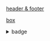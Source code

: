 [header & footer](https://github.com/kyechan99/capsule-render#readme)

[box](https://github.com/matchai/awesome-pinned-gists)

<details><summary>badge</summary>

- 협업 툴
  - img alt="Google Drive" src="https://img.shields.io/badge/Google Drive-4285F4?style=flat-square&logo=Google Drive&logoColor=white"/>
  - img alt="Git" src="https://img.shields.io/badge/Git-F05032?style=flat-square&logo=Git&logoColor=white"/>
  - img alt="GitHub" src="https://img.shields.io/badge/GitHub-181717?style=flat-square&logo=GitHub&logoColor=white"/>

- 프로그래밍 언어
  - img alt="Python" src="https://img.shields.io/badge/python%20-%2314354C.svg?style=flat-square&logo=python&logoColor=white"/>
  - img alt="mysql" src="https://img.shields.io/badge/MySQL-4479A1?style=flat-square&logo=MySQL&logoColor=white"/>
  - img alt="html" src="https://img.shields.io/badge/HTML5-E34F26?&style=flat-square&logo=html5&logoColor=white"/> 
  - img alt="css" src="https://img.shields.io/badge/CSS3-E4405F?style=flat-square&logo=CSS3&logoColor=#1572B6"/>
  - img alt="JavaScript" src="https://img.shields.io/badge/javascript%20-%23323330.svg?&style=flat-square&logo=javascript&logoColor=%23F7DF1E"/>

- Python :: 자료 수집
  - img alt="beautifulsoup" src="https://img.shields.io/badge/beautifulsoup-F3E2A9?style=flat-square&logo=Bitdefender&logoColor=black"/>
  - img alt="selenium" src="https://img.shields.io/badge/selenium-43B02A?style=flat-square&logo=Selenium&logoColor=white"/>

- Python :: 자료 처리
  - img alt="numpy" src="https://img.shields.io/badge/numpy-013243?style=flat-square&logo=numpy&logoColor=white"/>
  - img alt="pandas" src="https://img.shields.io/badge/pandas-150458?style=flat-square&logo=pandas&logoColor=white"/>

- Python :: 자료 시각화
  - img alt="plotly" src="https://img.shields.io/badge/plotly-3F4F75?style=flat-square&logo=Plotly&logoColor=white"/>
  - img alt="folium" src="https://img.shields.io/badge/folium-77B829?style=flat-square&logo=Folium&logoColor=white"/>
  - img alt="wordcloud" src="https://img.shields.io/badge/wordcloud-3693F3?style=flat-square&logo=iCloud&logoColor=white"/>
  - img alt="streamlit" src="https://img.shields.io/badge/streamlit-FF4B4B?style=flat-square&logo=Streamlit&logoColor=white"/>
  
- Python :: 인공지능  
  - img alt="scikitlearn" src="https://img.shields.io/badge/scikitlearn-F7931E?style=flat-square&logo=scikit-learn&logoColor=white"/>
  - img alt="tensorflow" src="https://img.shields.io/badge/tensorflow-FF6F00?style=flat-square&logo=tensorflow&logoColor=white"/>

- CSS  
  - img alt="bootstrap" src="https://img.shields.io/badge/Bootstrap-7952B3?style=flat-square&logo=Bootstrap&logoColor=white"/>
  - img alt="fontawesome" src="https://img.shields.io/badge/Font Awesome-528DD7?style=flat-square&logo=Font Awesome&logoColor=white"/>
  - img alt="tailwind" src="https://img.shields.io/badge/tailwind-06B6D4?style=flat-square&logo=Tailwind CSS&logoColor=white"/>

- JavaScript
  - img alt="node.js" src="https://img.shields.io/badge/Node.js-339933?style=flat-square&logo=Node.js&logoColor=white"/>
  - img alt="eslint" src="https://img.shields.io/badge/ESLint-4B32C3?style=flat-square&logo=ESLint&logoColor=white"/>

</details>

